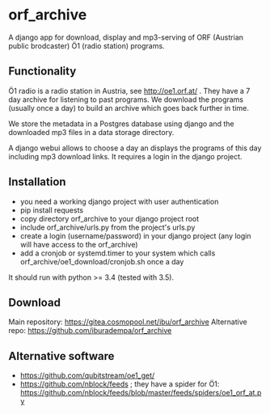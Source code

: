 # orf_archive

A django app for download, display and mp3-serving of ORF
(Austrian public brodcaster) Ö1 (radio station) programs.

## Functionality

Ö1 radio is a radio station in Austria, see http://oe1.orf.at/ .
They have a 7 day archive for listening to past programs.
We download the programs (usually once a day) to build an
archive which goes back further in time.

We store the metadata in a Postgres database using django
and the downloaded mp3 files in a data storage directory.

A django webui allows to choose a day an displays the
programs of this day including mp3 download links.
It requires a login in the django project.

## Installation

  * you need a working django project with user authentication
  * pip install requests
  * copy directory orf_archive to your django project root
  * include orf_archive/urls.py from the project's urls.py
  * create a login (username/password) in your django project
    (any login will have access to the orf_archive)
  * add a cronjob or systemd.timer to your system which calls
    orf_archive/oe1_download/cronjob.sh once a day

It should run with python >= 3.4 (tested with 3.5).

## Download

Main repository: https://gitea.cosmopool.net/ibu/orf_archive
Alternative repo: https://github.com/iburadempa/orf_archive

## Alternative software

  * https://github.com/qubitstream/oe1_get/
  * https://github.com/nblock/feeds ; they have a spider for Ö1:
    https://github.com/nblock/feeds/blob/master/feeds/spiders/oe1_orf_at.py
